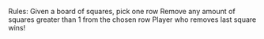Rules: 
Given a board of squares, pick one row
Remove any amount of squares greater than 1 from the chosen row
Player who removes last square wins!
